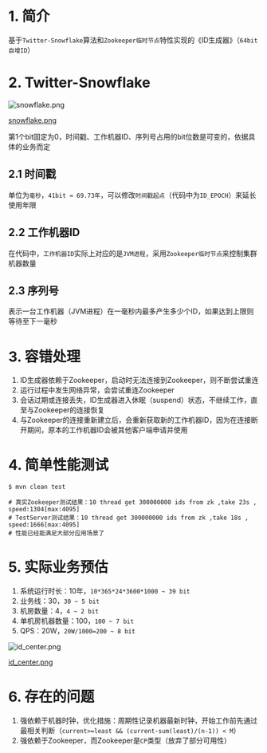 # 1. 简介

基于`Twitter-Snowflake`算法和`Zookeeper临时节点`特性实现的《ID生成器》（`64bit自增ID`）

# 2. Twitter-Snowflake

![snowflake.png](http://ot3awkto3.bkt.clouddn.com/snowflake.png)

[snowflake.png](http://ot3awkto3.bkt.clouddn.com/snowflake.png)

第1个bit固定为0，时间戳、工作机器ID、序列号占用的bit位数是可变的，依据具体的业务而定

## 2.1 时间戳
单位为`毫秒`，`41bit ≈ 69.73年`，可以修改`时间戳起点`（代码中为`ID_EPOCH`）来延长使用年限

## 2.2 工作机器ID
在代码中，`工作机器ID`实际上对应的是`JVM进程`，采用`Zookeeper临时节点`来控制集群机器数量

## 2.3 序列号
表示一台工作机器（JVM进程）在一毫秒内最多产生多少个ID，如果达到上限则等待至下一毫秒

# 3. 容错处理
1. ID生成器依赖于Zookeeper，启动时无法连接到Zookeeper，则不断尝试重连
2. 运行过程中发生网络异常，会尝试重连Zookeeper
3. 会话过期或连接丢失，ID生成器进入休眠（suspend）状态，不继续工作，直至与Zookeeper的连接恢复
4. 与Zookeeper的连接重新建立后，会重新获取新的工作机器ID，因为在连接断开期间，原本的工作机器ID会被其他客户端申请并使用

# 4. 简单性能测试
```
$ mvn clean test

# 真实Zookeeper测试结果：10 thread get 300000000 ids from zk ,take 23s , speed:1304[max:4095]
# TestServer测试结果：10 thread get 300000000 ids from zk ,take 18s , speed:1666[max:4095]
# 性能已经能满足大部分应用场景了
```

# 5. 实际业务预估
1. 系统运行时长：10年，`10*365*24*3600*1000 ~ 39 bit`
2. 业务线：30，`30 ~ 5 bit`
3. 机房数量：4，`4 ~ 2 bit`
4. 单机房机器数量：100，`100 ~ 7 bit`
5. QPS：20W，`20W/1000=200 ~ 8 bit`

![id_center.png](http://ot3awkto3.bkt.clouddn.com/id_center.png)

[id_center.png](http://ot3awkto3.bkt.clouddn.com/id_center.png)

# 6. 存在的问题
1. 强依赖于机器时钟，优化措施：周期性记录机器最新时钟，开始工作前先通过最相关判断（`current>=least && (current-sum(least)/(n-1)) < M`）
2. 强依赖于Zookeeper，而Zookeeper是`CP`类型（放弃了部分可用性）